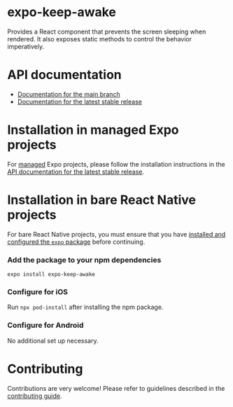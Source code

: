 # expo-keep-awake

Provides a React component that prevents the screen sleeping when rendered. It also exposes static methods to control the behavior imperatively.

# API documentation

- [Documentation for the main branch](https://github.com/expo/expo/blob/main/docs/pages/versions/unversioned/sdk/keep-awake.md)
- [Documentation for the latest stable release](https://docs.expo.dev/versions/latest/sdk/keep-awake/)

# Installation in managed Expo projects

For [managed](https://docs.expo.dev/versions/latest/introduction/managed-vs-bare/) Expo projects, please follow the installation instructions in the [API documentation for the latest stable release](https://docs.expo.dev/versions/latest/sdk/keep-awake/).

# Installation in bare React Native projects

For bare React Native projects, you must ensure that you have [installed and configured the `expo` package](https://docs.expo.dev/bare/installing-expo-modules/) before continuing.

### Add the package to your npm dependencies

```
expo install expo-keep-awake
```

### Configure for iOS

Run `npx pod-install` after installing the npm package.

### Configure for Android

No additional set up necessary.

# Contributing

Contributions are very welcome! Please refer to guidelines described in the [contributing guide](https://github.com/expo/expo#contributing).
